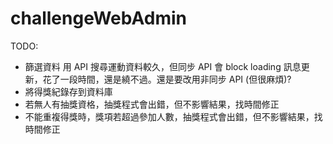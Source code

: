 # challengeWebAdmin
TODO: 
  * 篩選資料 用 API 搜尋運動資料較久，但同步 API 會 block loading 訊息更新，花了一段時間，還是繞不過。還是要改用非同步 API (但很麻煩)?
  * 將得獎紀錄存到資料庫
  * 若無人有抽獎資格，抽獎程式會出錯，但不影響結果，找時間修正
  * 不能重複得獎時，獎項若超過參加人數，抽獎程式會出錯，但不影響結果，找時間修正
